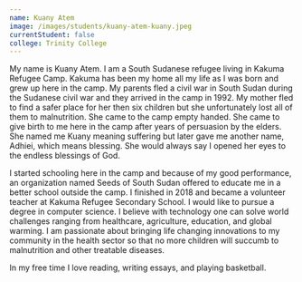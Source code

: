 ```yaml
---
name: Kuany Atem
image: /images/students/kuany-atem-kuany.jpeg
currentStudent: false
college: Trinity College
---
```


My name is Kuany Atem. I am a South Sudanese refugee living in Kakuma Refugee Camp. Kakuma has been my home all my life as I was born and grew up here in the camp. My parents fled a civil war in South Sudan during the Sudanese civil war and they arrived in the camp in 1992. My mother fled to find a safer place for her then six children but she unfortunately lost all of them to malnutrition. She came to the camp empty handed. She came to give birth to me here in the camp after years of persuasion by the elders. She named me Kuany meaning suffering but later gave me another name, Adhiei, which means blessing. She would always say I opened her eyes to the endless blessings of God.

I started schooling here in the camp and because of my good performance, an organization named Seeds of South Sudan offered to educate me in a better school outside the camp. I finished in 2018 and became a volunteer teacher at Kakuma Refugee Secondary School. I would like to pursue a degree in computer science. I believe with technology one can solve world challenges ranging from healthcare, agriculture, education, and global warming. I am passionate about bringing life changing innovations to my community in the health sector so that no more children will succumb to malnutrition and other treatable diseases.

In my free time I love reading, writing essays, and playing basketball.
